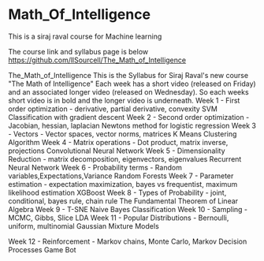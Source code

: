 # Math_Of_Intelligence
This is a siraj raval course for Machine learning

The course link and syllabus page is below
https://github.com/llSourcell/The_Math_of_Intelligence

The_Math_of_Intelligence
This is the Syllabus for Siraj Raval's new course "The Math of Intelligence"
Each week has a short video (released on Friday) and an associated longer video (released on Wednesday). So each weeks short video is in bold and the longer video is underneath.
Week 1 - First order optimization - derivative, partial derivative, convexity
SVM Classification with gradient descent
Week 2 - Second order optimization - Jacobian, hessian, laplacian
Newtons method for logistic regression
Week 3 - Vectors - Vector spaces, vector norms, matrices
K Means Clustering Algorithm
Week 4 - Matrix operations - Dot product, matrix inverse, projections
Convolutional Neural Network
Week 5 - Dimensionality Reduction - matrix decomposition, eigenvectors, eigenvalues
Recurrent Neural Network
Week 6 - Probability terms - Random variables,Expectations,Variance
Random Forests
Week 7 - Parameter estimation - expectation maximization, bayes vs frequentist, maximum likelihood estimation
XGBoost
Week 8 - Types of Probability - joint, conditional, bayes rule, chain rule
The Fundamental Theorem of Linear Algebra
Week 9 - T-SNE
Naive Bayes Classification
Week 10 - Sampling -MCMC, Gibbs, Slice
LDA
Week 11 - Popular Distributions - Bernoulli, uniform, multinomial
Gaussian Mixture Models

Week 12 - Reinforcement - Markov chains, Monte Carlo, Markov Decision Processes
Game Bot
